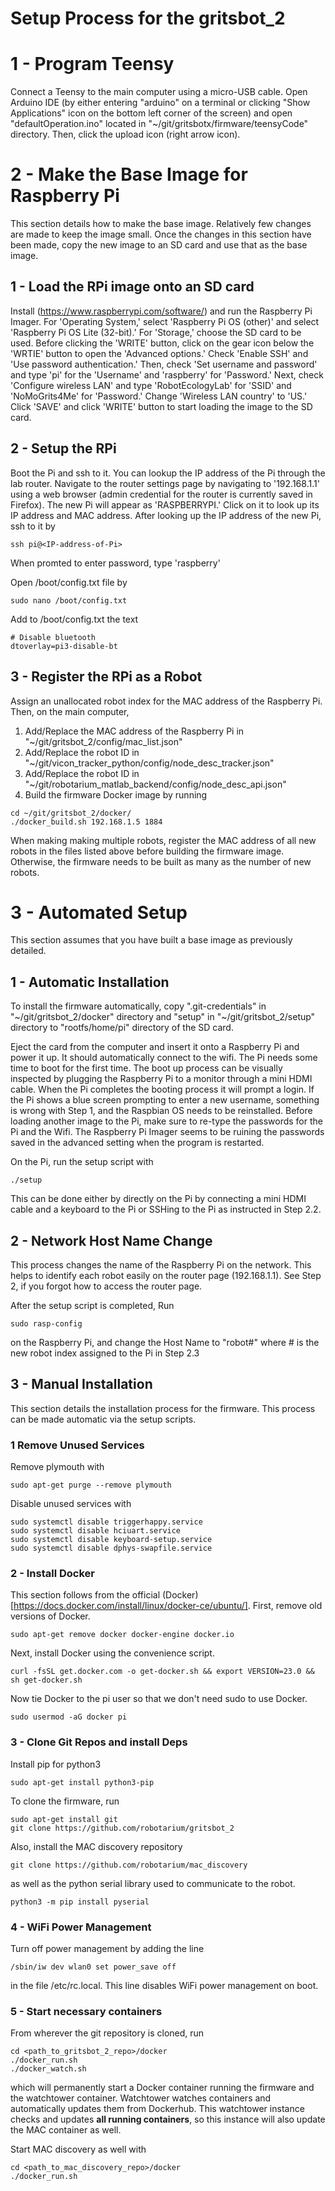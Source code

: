 # Setup Process for the gritsbot\_2

# 1 - Program Teensy
Connect a Teensy to the main computer using a micro-USB cable. Open Arduino IDE (by either entering "arduino" on a terminal or clicking "Show Applications" icon on the bottom left corner of the screen) and open "defaultOperation.ino" located in "~/git/gritsbotx/firmware/teensyCode" directory. Then, click the upload icon (right arrow icon).

# 2 - Make the Base Image for Raspberry Pi

This section details how to make the base image.  Relatively few changes are made to keep the image small.  Once the changes in this section have been made, copy the new image to an SD card and use that as the base image.

## 1 - Load the RPi image onto an SD card
Install (https://www.raspberrypi.com/software/) and run the Raspberry Pi Imager. For 'Operating System,' select 'Raspberry Pi OS (other)' and select 'Raspberry Pi OS Lite (32-bit).' For 'Storage,' choose the SD card to be used. Before clicking the 'WRITE' button, click on the gear icon below the 'WRTIE' button to open the 'Advanced options.' Check 'Enable SSH' and 'Use password authentication.' Then, check 'Set username and password' and type 'pi' for the 'Username' and 'raspberry' for 'Password.' Next, check 'Configure wireless LAN' and type 'RobotEcologyLab' for 'SSID' and 'NoMoGrits4Me' for 'Password.' Change 'Wireless LAN country' to 'US.' Click 'SAVE' and click 'WRITE' button to start loading the image to the SD card.

## 2 - Setup the RPi

Boot the Pi and ssh to it. You can lookup the IP address of the Pi through the lab router. Navigate to the router settings page by navigating to '192.168.1.1' using a web browser (admin credential for the router is currently saved in Firefox). The new Pi will appear as 'RASPBERRYPI.' Click on it to look up its IP address and MAC address. After looking up the IP address of the new Pi, ssh to it by
```
ssh pi@<IP-address-of-Pi>
```
When promted to enter password, type 'raspberry'

Open /boot/config.txt file by

```
sudo nano /boot/config.txt
```

Add to /boot/config.txt the text

```
# Disable bluetooth
dtoverlay=pi3-disable-bt
```

## 3 - Register the RPi as a Robot
Assign an unallocated robot index for the MAC address of the Raspberry Pi. Then, on the main computer,
1. Add/Replace the MAC address of the Raspberry Pi in "~/git/gritsbot_2/config/mac_list.json"
2. Add/Replace the robot ID in "~/git/vicon_tracker_python/config/node_desc_tracker.json"
3. Add/Replace the robot ID in "~/git/robotarium_matlab_backend/config/node_desc_api.json"
4. Build the firmware Docker image by running
```
cd ~/git/gritsbot_2/docker/
./docker_build.sh 192.168.1.5 1884
```
When making making multiple robots, register the MAC address of all new robots in the files listed above before building the firmware image. Otherwise, the firmware needs to be built as many as the number of new robots.

# 3 - Automated Setup

This section assumes that you have built a base image as previously detailed.

## 1 - Automatic Installation

To install the firmware automatically, copy ".git-credentials" in "\~/git/gritsbot_2/docker" directory and "setup" in "\~/git/gritsbot_2/setup" directory to "rootfs/home/pi" directory of the SD card.

Eject the card from the computer and insert it onto a Raspberry Pi and power it up. It should automatically connect to the wifi. The Pi needs some time to boot for the first time. The boot up process can be visually inspected by plugging the Raspberry Pi to a monitor through a mini HDMI cable. When the Pi completes the booting process it will prompt a login. If the Pi shows a blue screen prompting to enter a new username, something is wrong with Step 1, and the Raspbian OS needs to be reinstalled. Before loading another image to the Pi, make sure to re-type the passwords for the Pi and the Wifi. The Raspberry Pi Imager seems to be ruining the passwords saved in the advanced setting when the program is restarted.

On the Pi, run the setup script with

```
./setup
```

This can be done either by directly on the Pi by connecting a mini HDMI cable and a keyboard to the Pi or SSHing to the Pi as instructed in Step 2.2.

## 2 - Network Host Name Change
This process changes the name of the Raspberry Pi on the network. This helps to identify each robot easily on the router page (192.168.1.1). See Step 2, if you forgot how to access the router page.

After the setup script is completed,
Run
```
sudo rasp-config
```
on the Raspberry Pi, and change the Host Name to "robot#" where # is the new robot index assigned to the Pi in Step 2.3

## 3 - Manual Installation

This section details the installation process for the firmware.  This process can be made automatic via the setup scripts.

### 1 Remove Unused Services

Remove plymouth with 

```
sudo apt-get purge --remove plymouth
```

Disable unused services with 

```
sudo systemctl disable triggerhappy.service
sudo systemctl disable hciuart.service
sudo systemctl disable keyboard-setup.service
sudo systemctl disable dphys-swapfile.service
```

### 2 - Install Docker

This section follows from the official (Docker)[https://docs.docker.com/install/linux/docker-ce/ubuntu/].  First, remove old versions of Docker.

```
sudo apt-get remove docker docker-engine docker.io
```

Next, install Docker using the convenience script.

```
curl -fsSL get.docker.com -o get-docker.sh && export VERSION=23.0 && sh get-docker.sh
```

Now tie Docker to the pi user so that we don't need sudo to use Docker.

```
sudo usermod -aG docker pi
```

### 3 - Clone Git Repos and install Deps

Install pip for python3

```
sudo apt-get install python3-pip
```

To clone the firmware, run
```
sudo apt-get install git
git clone https://github.com/robotarium/gritsbot_2
```

Also, install the MAC discovery repository
```
git clone https://github.com/robotarium/mac_discovery
```

as well as the python serial library used to communicate to the robot.

```
python3 -m pip install pyserial
```

### 4 - WiFi Power Management

Turn off power management by adding the line
```
/sbin/iw dev wlan0 set power_save off
```

in the file /etc/rc.local.  This line disables WiFi power management on boot.

### 5 - Start necessary containers

From wherever the git repository is cloned, run 
```
cd <path_to_gritsbot_2_repo>/docker
./docker_run.sh
./docker_watch.sh
```
which will permanently start a Docker container running the firmware and the watchtower container.  Watchtower watches containers and automatically updates them from Dockerhub.  This watchtower instance
checks and updates **all running containers**, so this instance will also update the MAC container as well.

Start MAC discovery as well with
```
cd <path_to_mac_discovery_repo>/docker
./docker_run.sh
```
